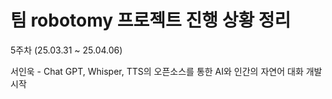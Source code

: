# 팀 robotomy 프로젝트 진행 상황 정리

5주차 (25.03.31 ~ 25.04.06)

서인욱 - Chat GPT, Whisper, TTS의 오픈소스를 통한 AI와 인간의 자연어 대화 개발 시작
